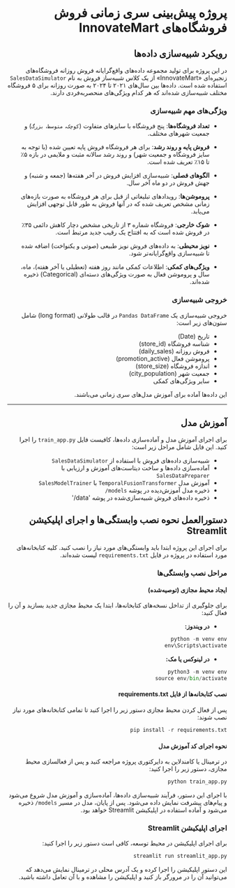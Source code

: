 <div style="text-align: right; direction: rtl;">

# پروژه پیش‌بینی سری زمانی فروش فروشگاه‌های InnovateMart

## رویکرد شبیه‌سازی داده‌ها

در این پروژه برای تولید مجموعه داده‌های واقع‌گرایانه فروش روزانه فروشگاه‌های زنجیره‌ای «InnovateMart» از یک کلاس شبیه‌ساز فروش به نام `SalesDataSimulator` استفاده شده است. داده‌ها بین سال‌های ۲۰۲۱ تا ۲۰۲۴ به صورت روزانه برای ۵ فروشگاه مختلف شبیه‌سازی شده‌اند که هر کدام ویژگی‌های منحصربه‌فردی دارند.

### ویژگی‌های مهم شبیه‌سازی

- **تعداد فروشگاه‌ها**: پنج فروشگاه با سایزهای متفاوت (`کوچک`، `متوسط`، `بزرگ`) و جمعیت شهرهای مختلف.

- **فروش پایه و روند رشد**: برای هر فروشگاه فروش پایه تعیین شده (با توجه به سایز فروشگاه و جمعیت شهر) و روند رشد سالانه مثبت و ملایمی در بازه ۵٪ تا ۱۵٪ تعریف شده است.

- **الگوهای فصلی**: شبیه‌سازی افزایش فروش در آخر هفته‌ها (جمعه و شنبه) و جهش فروش در دو ماه آخر سال.

- **پروموشن‌ها**: رویدادهای تبلیغاتی از قبل برای هر فروشگاه به صورت بازه‌های زمانی مشخص تعریف شده که در آنها فروش به طور قابل توجهی افزایش می‌یابد.

- **شوک خارجی**: فروشگاه شماره ۳ از تاریخی مشخص دچار کاهش دائمی ۳۵٪ در فروش شده است که به افتتاح یک رقیب جدید مرتبط است.

- **نویز محیطی**: به داده‌های فروش نویز طبیعی (صوتی و یکنواخت) اضافه شده تا شبیه‌سازی واقع‌گرایانه‌تر شود.

- **ویژگی‌های کمکی**: اطلاعات کمکی مانند روز هفته (تعطیلی یا آخر هفته)، ماه، سال و پروموشن فعال به صورت ویژگی‌های دسته‌ای (Categorical) ذخیره شده‌اند.

### خروجی شبیه‌سازی

خروجی شبیه‌سازی یک `Pandas DataFrame` در قالب طولانی (long format) شامل ستون‌های زیر است:

- تاریخ (Date)
- شناسه فروشگاه (store_id)
- فروش روزانه (daily_sales)
- پروموشن فعال (promotion_active)
- اندازه فروشگاه (store_size)
- جمعیت شهر (city_population)
- سایر ویژگی‌های کمکی

این داده‌ها آماده برای آموزش مدل‌های سری زمانی می‌باشند.

---

## آموزش مدل  

برای اجرای آموزش مدل و آماده‌سازی داده‌ها، کافیست فایل `train_app.py` را اجرا کنید. این فایل شامل مراحل زیر است:

- شبیه‌سازی داده‌های فروش با استفاده از `SalesDataSimulator`
- آماده‌سازی داده‌ها و ساخت دیتاست‌های آموزش و ارزیابی با `SalesDataPreparer`
- آموزش مدل `TemporalFusionTransformer` با `SalesModelTrainer`
- ذخیره مدل آموزش‌دیده در پوشه `models/`
- ذخیره داده‌های فروش شبیه‌سازی‌شده در پوشه 'data/' 


## دستورالعمل نحوه نصب وابستگی‌ها و اجرای اپلیکیشن Streamlit

برای اجرای این پروژه ابتدا باید وابستگی‌های مورد نیاز را نصب کنید. کلیه کتابخانه‌های مورد استفاده در پروژه در فایل `requirements.txt` لیست شده‌اند.

### مراحل نصب وابستگی‌ها

#### ایجاد محیط مجازی (توصیه‌شده)

برای جلوگیری از تداخل نسخه‌های کتابخانه‌ها، ابتدا یک محیط مجازی جدید بسازید و آن را فعال کنید:

- **در ویندوز:**

```python
python -m venv env
env\Scripts\activate
```


- **در لینوکس یا مک:**

```python
python3 -m venv env
source env/bin/activate
```

#### نصب کتابخانه‌ها از فایل requirements.txt

پس از فعال کردن محیط مجازی دستور زیر را اجرا کنید تا تمامی کتابخانه‌های مورد نیاز نصب شوند:

```python
pip install -r requirements.txt
```

#### نحوه اجرای کد آموزش مدل

در ترمینال یا کامندلاین به دایرکتوری پروژه مراجعه کنید و پس از فعالسازی محیط مجازی، دستور زیر را اجرا کنید:

```python
python train_app.py
```

با اجرای این دستور، فرآیند شبیه‌سازی داده‌ها، آماده‌سازی و آموزش مدل شروع می‌شود و پیام‌های پیشرفت نمایش داده می‌شود. پس از پایان، مدل در مسیر `models/` ذخیره می‌شود و آماده استفاده در اپلیکیشن Streamlit خواهد بود.



### اجرای اپلیکیشن Streamlit

برای اجرای اپلیکیشن در محیط توسعه، کافی است دستور زیر را اجرا کنید:

```python
streamlit run streamlit_app.py
```

این دستور اپلیکیشن را اجرا کرده و یک آدرس محلی در ترمینال نمایش می‌دهد که می‌توانید آن را در مرورگر باز کنید و اپلیکیشن را مشاهده و با آن تعامل داشته باشید.

</div>
